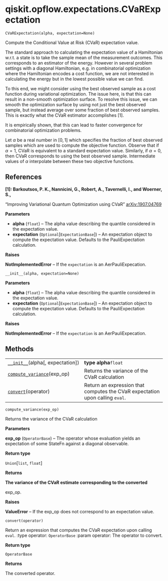 # qiskit.opflow\.expectations.CVaRExpectation



`CVaRExpectation(alpha, expectation=None)`

Compute the Conditional Value at Risk (CVaR) expectation value.

The standard approach to calculating the expectation value of a Hamiltonian w\.r.t. a state is to take the sample mean of the measurement outcomes. This corresponds to an estimator of the energy. However in several problem settings with a diagonal Hamiltonian, e.g. in combinatorial optimization where the Hamiltonian encodes a cost function, we are not interested in calculating the energy but in the lowest possible value we can find.

To this end, we might consider using the best observed sample as a cost function during variational optimization. The issue here, is that this can result in a non-smooth optimization surface. To resolve this issue, we can smooth the optimization surface by using not just the best observed sample, but instead average over some fraction of best observed samples. This is exactly what the CVaR estimator accomplishes \[1].

It is empirically shown, that this can lead to faster convergence for combinatorial optimization problems.

Let $\alpha$ be a real number in $[0,1]$ which specifies the fraction of best observed samples which are used to compute the objective function. Observe that if $\alpha = 1$, CVaR is equivalent to a standard expectation value. Similarly, if $\alpha = 0$, then CVaR corresponds to using the best observed sample. Intermediate values of $\alpha$ interpolate between these two objective functions.

## References

**\[1]: Barkoutsos, P. K., Nannicini, G., Robert, A., Tavernelli, I., and Woerner, S.,**

“Improving Variational Quantum Optimization using CVaR” [arXiv:1907.04769](https://arxiv.org/abs/1907.04769)

**Parameters**

*   **alpha** (`float`) – The alpha value describing the quantile considered in the expectation value.
*   **expectation** (`Optional`\[`ExpectationBase`]) – An expectation object to compute the expectation value. Defaults to the PauliExpectation calculation.

**Raises**

**NotImplementedError** – If the `expectation` is an AerPauliExpecation.



`__init__(alpha, expectation=None)`

**Parameters**

*   **alpha** (`float`) – The alpha value describing the quantile considered in the expectation value.
*   **expectation** (`Optional`\[`ExpectationBase`]) – An expectation object to compute the expectation value. Defaults to the PauliExpectation calculation.

**Raises**

**NotImplementedError** – If the `expectation` is an AerPauliExpecation.

## Methods

|                                                                                                                                                           |                                                                              |
| --------------------------------------------------------------------------------------------------------------------------------------------------------- | ---------------------------------------------------------------------------- |
| [`__init__`](#qiskit.opflow.expectations.CVaRExpectation.__init__ "qiskit.opflow.expectations.CVaRExpectation.__init__")(alpha\[, expectation])           | **type alpha**`float`                                                        |
| [`compute_variance`](#qiskit.opflow.expectations.CVaRExpectation.compute_variance "qiskit.opflow.expectations.CVaRExpectation.compute_variance")(exp\_op) | Returns the variance of the CVaR calculation                                 |
| [`convert`](#qiskit.opflow.expectations.CVaRExpectation.convert "qiskit.opflow.expectations.CVaRExpectation.convert")(operator)                           | Return an expression that computes the CVaR expectation upon calling `eval`. |



`compute_variance(exp_op)`

Returns the variance of the CVaR calculation

**Parameters**

**exp\_op** (`OperatorBase`) – The operator whose evaluation yields an expectation of some StateFn against a diagonal observable.

**Return type**

`Union`\[`list`, `float`]

**Returns**

**The variance of the CVaR estimate corresponding to the converted**

exp\_op.

**Raises**

**ValueError** – If the exp\_op does not correspond to an expectation value.



`convert(operator)`

Return an expression that computes the CVaR expectation upon calling `eval`. :type operator: `OperatorBase` :param operator: The operator to convert.

**Return type**

`OperatorBase`

**Returns**

The converted operator.
